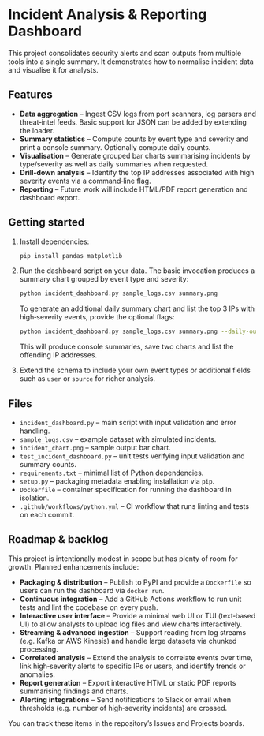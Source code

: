 # Incident Analysis & Reporting Dashboard

This project consolidates security alerts and scan outputs from multiple tools into a single summary. It demonstrates how to normalise incident data and visualise it for analysts.

## Features

 - **Data aggregation** – Ingest CSV logs from port scanners, log parsers and threat‑intel feeds.  Basic support for JSON can be added by extending the loader.
 - **Summary statistics** – Compute counts by event type and severity and print a console summary.  Optionally compute daily counts.
 - **Visualisation** – Generate grouped bar charts summarising incidents by type/severity as well as daily summaries when requested.
 - **Drill‑down analysis** – Identify the top IP addresses associated with high severity events via a command‑line flag.
 - **Reporting** – Future work will include HTML/PDF report generation and dashboard export.

## Getting started

1. Install dependencies:

   ```bash
   pip install pandas matplotlib
   ```

2. Run the dashboard script on your data.  The basic invocation produces a summary chart grouped by event type and severity:

   ```bash
   python incident_dashboard.py sample_logs.csv summary.png
   ```

   To generate an additional daily summary chart and list the top 3 IPs with high‑severity events, provide the optional flags:

   ```bash
   python incident_dashboard.py sample_logs.csv summary.png --daily-output daily.png --top-high 3
   ```

   This will produce console summaries, save two charts and list the offending IP addresses.

3. Extend the schema to include your own event types or additional fields such as `user` or `source` for richer analysis.

## Files

- `incident_dashboard.py` – main script with input validation and error handling.
- `sample_logs.csv` – example dataset with simulated incidents.
- `incident_chart.png` – sample output bar chart.
- `test_incident_dashboard.py` – unit tests verifying input validation and summary counts.
- `requirements.txt` – minimal list of Python dependencies.
- `setup.py` – packaging metadata enabling installation via `pip`.
- `Dockerfile` – container specification for running the dashboard in isolation.
- `.github/workflows/python.yml` – CI workflow that runs linting and tests on each commit.

## Roadmap & backlog

This project is intentionally modest in scope but has plenty of room for growth.  Planned enhancements include:

- **Packaging & distribution** – Publish to PyPI and provide a `Dockerfile` so users can run the dashboard via `docker run`.
- **Continuous integration** – Add a GitHub Actions workflow to run unit tests and lint the codebase on every push.
- **Interactive user interface** – Provide a minimal web UI or TUI (text‑based UI) to allow analysts to upload log files and view charts interactively.
- **Streaming & advanced ingestion** – Support reading from log streams (e.g. Kafka or AWS Kinesis) and handle large datasets via chunked processing.
- **Correlated analysis** – Extend the analysis to correlate events over time, link high‑severity alerts to specific IPs or users, and identify trends or anomalies.
- **Report generation** – Export interactive HTML or static PDF reports summarising findings and charts.
- **Alerting integrations** – Send notifications to Slack or email when thresholds (e.g. number of high‑severity incidents) are crossed.

You can track these items in the repository’s Issues and Projects boards.

